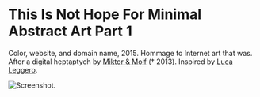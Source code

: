 # This Is Not Hope For Minimal Abstract Art Part 1

Color, website, and domain name, 2015. Hommage to Internet art that was. After a digital heptaptych by [Miktor & Molf](https://www.pattymorgan.net/miktor_molf) († 2013). Inspired by [Luca Leggero](https://www.leggerostudio.com/).

![Screenshot.](https://netplasticism.com/images/screenshot-1024x768-528.jpg)